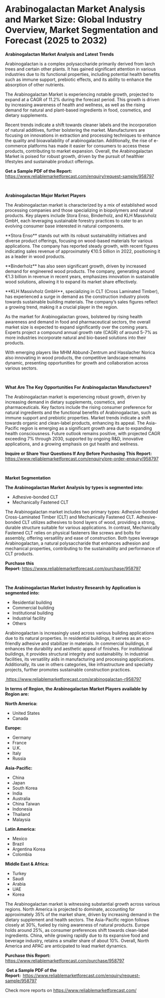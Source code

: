 <p><h1>Arabinogalactan Market Analysis and Market Size: Global Industry Overview, Market Segmentation and Forecast (2025 to 2032)</h1></p><p><strong>Arabinogalactan Market Analysis and Latest Trends</strong></p>
<p><p>Arabinogalactan is a complex polysaccharide primarily derived from larch trees and certain other plants. It has gained significant attention in various industries due to its functional properties, including potential health benefits such as immune support, prebiotic effects, and its ability to enhance the absorption of other nutrients. </p><p>The Arabinogalactan Market is experiencing notable growth, projected to expand at a CAGR of 11.2% during the forecast period. This growth is driven by increasing awareness of health and wellness, as well as the rising demand for natural and plant-based ingredients in food, cosmetics, and dietary supplements. </p><p>Recent trends indicate a shift towards cleaner labels and the incorporation of natural additives, further bolstering the market. Manufacturers are focusing on innovations in extraction and processing techniques to enhance the quality and bioavailability of arabinogalactan. Additionally, the rise of e-commerce platforms has made it easier for consumers to access these products, contributing to market expansion. Overall, the Arabinogalactan Market is poised for robust growth, driven by the pursuit of healthier lifestyles and sustainable product offerings.</p></p>
<p><strong>Get a Sample PDF of the Report:&nbsp;</strong> <a href="https://www.reliablemarketforecast.com/enquiry/request-sample/958797?utm_campaign=2117&utm_medium=2&utm_source=Github&utm_content=ia&utm_term=30012025&utm_id=arabinogalactan">https://www.reliablemarketforecast.com/enquiry/request-sample/958797</a></p>
<p>&nbsp;</p>
<p><strong>Arabinogalactan Major Market Players</strong></p>
<p><p>The Arabinogalactan market is characterized by a mix of established wood processing companies and those specializing in biopolymers and natural products. Key players include Stora Enso, Binderholz, and KLH Massivholz GmbH, each leveraging sustainable forestry practices to cater to an evolving consumer base interested in natural components.</p><p>**Stora Enso** stands out with its robust sustainability initiatives and diverse product offerings, focusing on wood-based materials for various applications. The company has reported steady growth, with recent figures indicating sales revenue of approximately €10.5 billion in 2022, positioning it as a leader in wood products.</p><p>**Binderholz** has also seen significant growth, driven by increased demand for engineered wood products. The company, generating around €1.3 billion in revenue in recent years, emphasizes innovation in sustainable wood solutions, allowing it to expand its market share effectively.</p><p>**KLH Massivholz GmbH**, specializing in CLT (Cross Laminated Timber), has experienced a surge in demand as the construction industry pivots towards sustainable building materials. The company’s sales figures reflect a growing trend, making it a crucial player in the region.</p><p>As the market for Arabinogalactan grows, bolstered by rising health awareness and demand in food and pharmaceutical sectors, the overall market size is expected to expand significantly over the coming years. Experts project a compound annual growth rate (CAGR) of around 5-7% as more industries incorporate natural and bio-based solutions into their products.</p><p>With emerging players like MHM Abbund-Zentrum and Hasslacher Norica also innovating in wood products, the competitive landscape remains dynamic, presenting opportunities for growth and collaboration across various sectors.</p></p>
<p>&nbsp;</p>
<p><strong>What Are The Key Opportunities For Arabinogalactan Manufacturers?</strong></p>
<p><p>The Arabinogalactan market is experiencing robust growth, driven by increasing demand in dietary supplements, cosmetics, and pharmaceuticals. Key factors include the rising consumer preference for natural ingredients and the functional benefits of Arabinogalactan, such as immune support and prebiotic properties. Market trends indicate a shift towards organic and clean-label products, enhancing its appeal. The Asia-Pacific region is emerging as a significant growth area due to expanding health consciousness. Future outlook remains positive, with projected CAGR exceeding 7% through 2030, supported by ongoing R&D, innovative applications, and a growing emphasis on gut health and wellness.</p></p>
<p><strong>Inquire or Share Your Questions If Any Before Purchasing This Report:</strong> <a href="https://www.reliablemarketforecast.com/enquiry/pre-order-enquiry/958797?utm_campaign=2117&utm_medium=2&utm_source=Github&utm_content=ia&utm_term=30012025&utm_id=arabinogalactan">https://www.reliablemarketforecast.com/enquiry/pre-order-enquiry/958797</a></p>
<p>&nbsp;</p>
<p><strong>Market Segmentation</strong></p>
<p><strong>The Arabinogalactan Market Analysis by types is segmented into:</strong></p>
<p><ul><li>Adhesive-bonded CLT</li><li>Mechanically Fastened CLT</li></ul></p>
<p><p>The Arabinogalactan market includes two primary types: Adhesive-bonded Cross-Laminated Timber (CLT) and Mechanically Fastened CLT. Adhesive-bonded CLT utilizes adhesives to bond layers of wood, providing a strong, durable structure suitable for various applications. In contrast, Mechanically Fastened CLT relies on physical fasteners like screws and bolts for assembly, offering versatility and ease of construction. Both types leverage Arabinogalactan, a natural polysaccharide that enhances adhesion and mechanical properties, contributing to the sustainability and performance of CLT products.</p></p>
<p><strong>Purchase this Report:&nbsp;</strong><a href="https://www.reliablemarketforecast.com/purchase/958797?utm_campaign=2117&utm_medium=2&utm_source=Github&utm_content=ia&utm_term=30012025&utm_id=arabinogalactan">https://www.reliablemarketforecast.com/purchase/958797</a></p>
<p>&nbsp;</p>
<p><strong>The Arabinogalactan Market Industry Research by Application is segmented into:</strong></p>
<p><ul><li>Residential building</li><li>Commercial building</li><li>Institutional building</li><li>Industrial facility</li><li>Others</li></ul></p>
<p><p>Arabinogalactan is increasingly used across various building applications due to its natural properties. In residential buildings, it serves as an eco-friendly adhesive and stabilizer in materials. In commercial buildings, it enhances the durability and aesthetic appeal of finishes. For institutional buildings, it provides structural integrity and sustainability. In industrial facilities, its versatility aids in manufacturing and processing applications. Additionally, its use in others categories, like infrastructure and specialty projects, further promotes sustainable construction practices.</p></p>
<p><a href="https://www.reliablemarketforecast.com/arabinogalactan-r958797?utm_campaign=2117&utm_medium=2&utm_source=Github&utm_content=ia&utm_term=30012025&utm_id=arabinogalactan">&nbsp;https://www.reliablemarketforecast.com/arabinogalactan-r958797</a></p>
<p><strong>In terms of Region, the Arabinogalactan Market Players available by Region are:</strong></p>
<p>
    <p> <strong> North America: </strong>
        <ul>
            <li>United States</li>
            <li>Canada</li>
        </ul>
        </p> 
    <p> <strong> Europe: </strong>
        <ul>
            <li>Germany</li>
            <li>France</li>
            <li>U.K.</li>
            <li>Italy</li>
            <li>Russia</li>
        </ul>
        </p> 
    <p> <strong> Asia-Pacific: </strong>
        <ul>
            <li>China</li>
            <li>Japan</li>
            <li>South Korea</li>
            <li>India</li>
            <li>Australia</li>
            <li>China Taiwan</li>
            <li>Indonesia</li>
            <li>Thailand</li>
            <li>Malaysia</li>
        </ul>
        </p> 
    <p> <strong> Latin America: </strong>
        <ul>
            <li>Mexico</li>
            <li>Brazil</li>
            <li>Argentina Korea</li>
            <li>Colombia</li>
        </ul>
        </p> 
    <p> <strong> Middle East & Africa: </strong>
        <ul>
            <li>Turkey</li>
            <li>Saudi</li>
            <li>Arabia</li>
            <li>UAE</li>
            <li>Korea</li>
        </ul>
    </p>
    </p>
<p><p>The Arabinogalactan market is witnessing substantial growth across various regions. North America is projected to dominate, accounting for approximately 35% of the market share, driven by increasing demand in the dietary supplement and health sectors. The Asia-Pacific region follows closely at 30%, fueled by rising awareness of natural products. Europe holds around 25%, as consumer preferences shift towards clean-label ingredients. China, while growing rapidly due to its expansive food and beverage industry, retains a smaller share of about 10%. Overall, North America and APAC are anticipated to lead market dynamics.</p></p>
<p><strong>Purchase this Report: </strong><a href="https://www.reliablemarketforecast.com/purchase/958797?utm_campaign=2117&utm_medium=2&utm_source=Github&utm_content=ia&utm_term=30012025&utm_id=arabinogalactan">https://www.reliablemarketforecast.com/purchase/958797</a></p>
<p>&nbsp;<strong>Get a Sample PDF of the Report:&nbsp;&nbsp;</strong><a href="https://www.reliablemarketforecast.com/enquiry/request-sample/958797?utm_campaign=2117&utm_medium=2&utm_source=Github&utm_content=ia&utm_term=30012025&utm_id=arabinogalactan">https://www.reliablemarketforecast.com/enquiry/request-sample/958797</a></p>
<p><strong></strong></p>
<p>Check more reports on <a href="https://www.reliablemarketforecast.com/?utm_campaign=2117&utm_medium=2&utm_source=Github&utm_content=ia&utm_term=30012025&utm_id=arabinogalactan">https://www.reliablemarketforecast.com/</a></p>